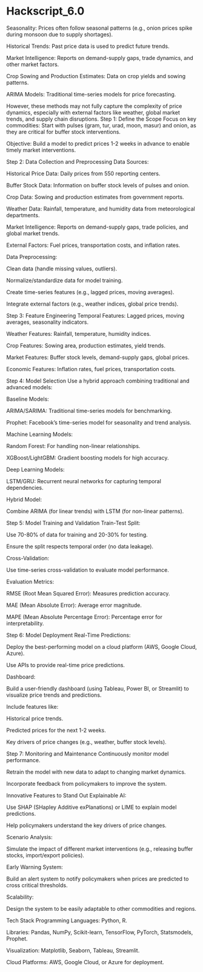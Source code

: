 # Hackscript_6.0

Seasonality: Prices often follow seasonal patterns (e.g., onion prices spike during monsoon due to supply shortages).

Historical Trends: Past price data is used to predict future trends.

Market Intelligence: Reports on demand-supply gaps, trade dynamics, and other market factors.

Crop Sowing and Production Estimates: Data on crop yields and sowing patterns.

ARIMA Models: Traditional time-series models for price forecasting.

However, these methods may not fully capture the complexity of price dynamics, especially with external factors like weather, global market trends, and supply chain disruptions.
Step 1: Define the Scope
Focus on key commodities: Start with pulses (gram, tur, urad, moon, masur) and onion, as they are critical for buffer stock interventions.

Objective: Build a model to predict prices 1-2 weeks in advance to enable timely market interventions.

Step 2: Data Collection and Preprocessing
Data Sources:

Historical Price Data: Daily prices from 550 reporting centers.

Buffer Stock Data: Information on buffer stock levels of pulses and onion.

Crop Data: Sowing and production estimates from government reports.

Weather Data: Rainfall, temperature, and humidity data from meteorological departments.

Market Intelligence: Reports on demand-supply gaps, trade policies, and global market trends.

External Factors: Fuel prices, transportation costs, and inflation rates.

Data Preprocessing:

Clean data (handle missing values, outliers).

Normalize/standardize data for model training.

Create time-series features (e.g., lagged prices, moving averages).

Integrate external factors (e.g., weather indices, global price trends).

Step 3: Feature Engineering
Temporal Features: Lagged prices, moving averages, seasonality indicators.

Weather Features: Rainfall, temperature, humidity indices.

Crop Features: Sowing area, production estimates, yield trends.

Market Features: Buffer stock levels, demand-supply gaps, global prices.

Economic Features: Inflation rates, fuel prices, transportation costs.

Step 4: Model Selection
Use a hybrid approach combining traditional and advanced models:

Baseline Models:

ARIMA/SARIMA: Traditional time-series models for benchmarking.

Prophet: Facebook’s time-series model for seasonality and trend analysis.

Machine Learning Models:

Random Forest: For handling non-linear relationships.

XGBoost/LightGBM: Gradient boosting models for high accuracy.

Deep Learning Models:

LSTM/GRU: Recurrent neural networks for capturing temporal dependencies.

Hybrid Model:

Combine ARIMA (for linear trends) with LSTM (for non-linear patterns).

Step 5: Model Training and Validation
Train-Test Split:

Use 70-80% of data for training and 20-30% for testing.

Ensure the split respects temporal order (no data leakage).

Cross-Validation:

Use time-series cross-validation to evaluate model performance.

Evaluation Metrics:

RMSE (Root Mean Squared Error): Measures prediction accuracy.

MAE (Mean Absolute Error): Average error magnitude.

MAPE (Mean Absolute Percentage Error): Percentage error for interpretability.

Step 6: Model Deployment
Real-Time Predictions:

Deploy the best-performing model on a cloud platform (AWS, Google Cloud, Azure).

Use APIs to provide real-time price predictions.

Dashboard:

Build a user-friendly dashboard (using Tableau, Power BI, or Streamlit) to visualize price trends and predictions.

Include features like:

Historical price trends.

Predicted prices for the next 1-2 weeks.

Key drivers of price changes (e.g., weather, buffer stock levels).

Step 7: Monitoring and Maintenance
Continuously monitor model performance.

Retrain the model with new data to adapt to changing market dynamics.

Incorporate feedback from policymakers to improve the system.

Innovative Features to Stand Out
Explainable AI:

Use SHAP (SHapley Additive exPlanations) or LIME to explain model predictions.

Help policymakers understand the key drivers of price changes.

Scenario Analysis:

Simulate the impact of different market interventions (e.g., releasing buffer stocks, import/export policies).

Early Warning System:

Build an alert system to notify policymakers when prices are predicted to cross critical thresholds.

Scalability:

Design the system to be easily adaptable to other commodities and regions.

Tech Stack
Programming Languages: Python, R.

Libraries: Pandas, NumPy, Scikit-learn, TensorFlow, PyTorch, Statsmodels, Prophet.

Visualization: Matplotlib, Seaborn, Tableau, Streamlit.

Cloud Platforms: AWS, Google Cloud, or Azure for deployment.

